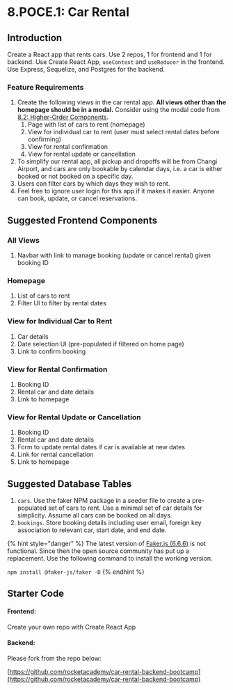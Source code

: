 # 8.POCE.1: Car Rental

## Introduction

Create a React app that rents cars. Use 2 repos, 1 for frontend and 1 for backend. Use Create React App, `useContext` and `useReducer` in the frontend. Use Express, Sequelize, and Postgres for the backend.

### Feature Requirements

1. Create the following views in the car rental app. **All views other than the homepage should be in a modal.** Consider using the modal code from [8.2: Higher-Order Components](../../../Module5/day3/8.3-higher-order-components.md).
   1. Page with list of cars to rent (homepage)
   2. View for individual car to rent (user must select rental dates before confirming)
   3. View for rental confirmation
   4. View for rental update or cancellation
2. To simplify our rental app, all pickup and dropoffs will be from Changi Airport, and cars are only bookable by calendar days, i.e. a car is either booked or not booked on a specific day.
3. Users can filter cars by which days they wish to rent.
4. Feel free to ignore user login for this app if it makes it easier. Anyone can book, update, or cancel reservations.

## Suggested Frontend Components

### All Views

1. Navbar with link to manage booking (update or cancel rental) given booking ID

### Homepage

1. List of cars to rent
2. Filter UI to filter by rental dates

### View for Individual Car to Rent

1. Car details
2. Date selection UI (pre-populated if filtered on home page)
3. Link to confirm booking

### View for Rental Confirmation

1. Booking ID
2. Rental car and date details
3. Link to homepage

### View for Rental Update or Cancellation

1. Booking ID
2. Rental car and date details
3. Form to update rental dates if car is available at new dates
4. Link for rental cancellation
5. Link to homepage

## Suggested Database Tables

1. `cars`. Use the faker NPM package in a seeder file to create a pre-populated set of cars to rent. Use a minimal set of car details for simplicity. Assume all cars can be booked on all days.
2. `bookings`. Store booking details including user email, foreign key association to relevant car, start date, and end date.

{% hint style="danger" %}
The latest version of [Faker.js (6.6.6)](https://github.com/Marak/faker.js) is not functional. Since then the open source community has put up a replacement. Use the following command to install the working version.

`npm install @faker-js/faker -D`
{% endhint %}

## Starter Code

#### Frontend:

Create your own repo with Create React App

#### Backend:

Please fork from the repo below:

[https://github.com/rocketacademy/car-rental-backend-bootcamp](https://github.com/rocketacademy/car-rental-backend-bootcamp)
